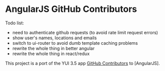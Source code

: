 AngularJS GitHub Contributors
=============================

Todo list:
- need to authenticate github requests (to avoid rate limit request errors)
- show user's names, locations and emails
- switch to ui-router to avoid dumb template caching problems
- rewrite the whole thing in better angular
- rewrite the whole thing in react/redux 

This project is a port of the YUI 3.5 app
[GitHub Contributors] to [AngularJS].

[GitHub Contributors]: http://yuilibrary.com/yui/docs/app/app-contributors.html
[AngularJS GitHub Contributors]: http://daha.github.com/angularJS-github-contributors